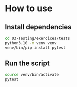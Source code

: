 # How to use

## Install dependencies
```bash
cd 03-Testing/exercices/tests
python3.10 -m venv venv
venv/bin/pip install pytest
```

## Run the script
```bash
source venv/bin/activate
pytest
```
